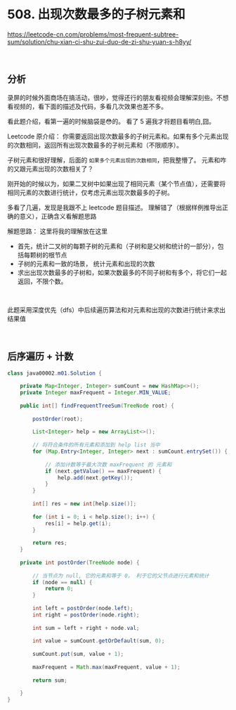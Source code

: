 # 508. 出现次数最多的子树元素和

https://leetcode-cn.com/problems/most-frequent-subtree-sum/solution/chu-xian-ci-shu-zui-duo-de-zi-shu-yuan-s-h8yy/


&nbsp;

## 分析

录屏的时候外面商场在搞活动，很吵，觉得还行的朋友看视频会理解深刻些。不想看视频的，看下面的描述及代码，多看几次效果也差不多。 

看此题介绍，看第一遍的时候脑袋是😳的。 看了 5 遍我才将题目看明白,囧。

Leetcode 原介绍： 你需要返回出现次数最多的子树元素和。如果有多个元素出现的次数相同，返回所有出现次数最多的子树元素和（不限顺序）。

子树元素和很好理解，后面的 `如果多个元素出现的次数相同`，把我整懵了。 元素和咋的又跟元素出现的次数相关了？ 

刚开始的时候以为，如果二叉树中如果出现了相同元素（某个节点值），还需要将相同元素的次数进行统计，仅考虑元素出现次数最多的子树。 

多看了几遍，发现是我跟不上 leetcode 题目描述。 理解错了（根据样例推导出正确的意义），正确含义看解题思路
&nbsp;

解题思路：
这里将我的理解放在这里

- 首先，统计二叉树的每颗子树的元素和（子树和是父树和统计的一部分），包括每颗树的根节点
- 子树的元素和一致的场景， 统计元素和出现的次数
- 求出出现次数最多的子树和，如果次数最多的不同子树和有多个，将它们一起返回，不限个数。 

&nbsp;

此题采用深度优先（dfs）中后续遍历算法和对元素和出现的次数进行统计来求出结果值

&nbsp;

## 后序遍历 + 计数
```java
class java00002.m01.Solution {
    
    private Map<Integer, Integer> sumCount = new HashMap<>();
    private Integer maxFrequent = Integer.MIN_VALUE;
    
    public int[] findFrequentTreeSum(TreeNode root) {
        
        postOrder(root);
        
        List<Integer> help = new ArrayList<>();
        
        // 将符合条件的所有元素和添加到 help list 当中
        for (Map.Entry<Integer, Integer> next : sumCount.entrySet()) {
            
            // 添加计数等于最大次数 maxFrequent 的 元素和
            if (next.getValue() == maxFrequent) {
                help.add(next.getKey());
            }
        }
        
        int[] res = new int[help.size()];
        
        for (int i = 0; i < help.size(); i++) {
            res[i] = help.get(i);
        }
        
        return res;
    }
    
    private int postOrder(TreeNode node) {
        
        // 当节点为 null, 它的元素和等于 0， 利于它的父节点进行元素和统计
        if (node == null) {
            return 0;
        }
        
        int left = postOrder(node.left);
        int right = postOrder(node.right);
        
        int sum = left + right + node.val;
        
        int value = sumCount.getOrDefault(sum, 0);
        
        sumCount.put(sum, value + 1);
        
        maxFrequent = Math.max(maxFrequent, value + 1);
        
        return sum;
        
    }
}
```
